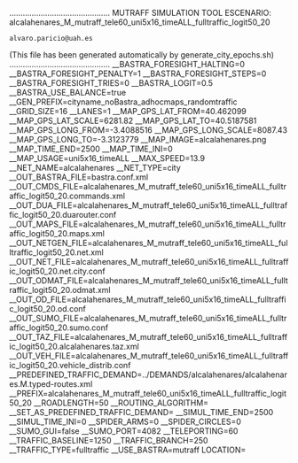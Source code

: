 .............................................
    MUTRAFF SIMULATION TOOL
    ESCENARIO: alcalahenares_M_mutraff_tele60_uni5x16_timeALL_fulltraffic_logit50_20

    alvaro.paricio@uah.es
(This file has been generated automatically by generate_city_epochs.sh)
.............................................
__BASTRA_FORESIGHT_HALTING=0
__BASTRA_FORESIGHT_PENALTY=1
__BASTRA_FORESIGHT_STEPS=0
__BASTRA_FORESIGHT_TRIES=0
__BASTRA_LOGIT=0.5
__BASTRA_USE_BALANCE=true
__GEN_PREFIX=cityname_noBastra_adhocmaps_randomtraffic
__GRID_SIZE=16
__LANES=1
__MAP_GPS_LAT_FROM=40.462099
__MAP_GPS_LAT_SCALE=6281.82
__MAP_GPS_LAT_TO=40.5187581
__MAP_GPS_LONG_FROM=-3.4088516
__MAP_GPS_LONG_SCALE=8087.43
__MAP_GPS_LONG_TO=-3.3123779
__MAP_IMAGE=alcalahenares.png
__MAP_TIME_END=2500
__MAP_TIME_INI=0
__MAP_USAGE=uni5x16_timeALL
__MAX_SPEED=13.9
__NET_NAME=alcalahenares
__NET_TYPE=city
__OUT_BASTRA_FILE=bastra.conf.xml
__OUT_CMDS_FILE=alcalahenares_M_mutraff_tele60_uni5x16_timeALL_fulltraffic_logit50_20.commands.xml
__OUT_DUA_FILE=alcalahenares_M_mutraff_tele60_uni5x16_timeALL_fulltraffic_logit50_20.duarouter.conf
__OUT_MAPS_FILE=alcalahenares_M_mutraff_tele60_uni5x16_timeALL_fulltraffic_logit50_20.maps.xml
__OUT_NETGEN_FILE=alcalahenares_M_mutraff_tele60_uni5x16_timeALL_fulltraffic_logit50_20.net.xml
__OUT_NET_FILE=alcalahenares_M_mutraff_tele60_uni5x16_timeALL_fulltraffic_logit50_20.net.city.conf
__OUT_ODMAT_FILE=alcalahenares_M_mutraff_tele60_uni5x16_timeALL_fulltraffic_logit50_20.odmat.xml
__OUT_OD_FILE=alcalahenares_M_mutraff_tele60_uni5x16_timeALL_fulltraffic_logit50_20.od.conf
__OUT_SUMO_FILE=alcalahenares_M_mutraff_tele60_uni5x16_timeALL_fulltraffic_logit50_20.sumo.conf
__OUT_TAZ_FILE=alcalahenares_M_mutraff_tele60_uni5x16_timeALL_fulltraffic_logit50_20.alcalahenares.taz.xml
__OUT_VEH_FILE=alcalahenares_M_mutraff_tele60_uni5x16_timeALL_fulltraffic_logit50_20.vehicle_distrib.conf
__PREDEFINED_TRAFFIC_DEMAND=../DEMANDS/alcalahenares/alcalahenares.M.typed-routes.xml
__PREFIX=alcalahenares_M_mutraff_tele60_uni5x16_timeALL_fulltraffic_logit50_20
__ROADLENGTH=50
__ROUTING_ALGORITHM=
__SET_AS_PREDEFINED_TRAFFIC_DEMAND=
__SIMUL_TIME_END=2500
__SIMUL_TIME_INI=0
__SPIDER_ARMS=0
__SPIDER_CIRCLES=0
__SUMO_GUI=false
__SUMO_PORT=4082
__TELEPORTING=60
__TRAFFIC_BASELINE=1250
__TRAFFIC_BRANCH=250
__TRAFFIC_TYPE=fulltraffic
__USE_BASTRA=mutraff
LOCATION=    <location netOffset="-465343.12,-4479111.07" convBoundary="0.00,0.00,8087.43,6281.82" origBoundary="-3.408842,40.462103,-3.312420,40.518754" projParameter="+proj=utm +zone=30 +ellps=WGS84 +datum=WGS84 +units=m +no_defs"/>
